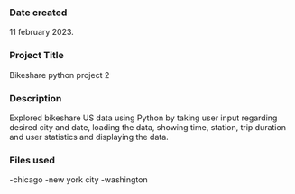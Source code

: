 
### Date created 
11 february 2023.



### Project Title
Bikeshare python project 2


### Description
Explored bikeshare US data using Python by taking user input regarding desired city and date, loading the data, showing time, station, trip duration and user statistics and displaying the data.

### Files used
-chicago
-new york city
-washington

